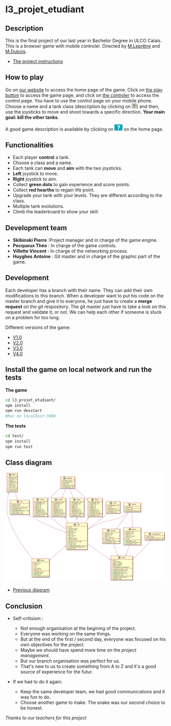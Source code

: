 # l3_projet_etudiant


## Description 

This is the final project of our last year in Bachelor Degree in ULCO Calais.
This is a browser game with mobile controler. 
Directed by [M.Leprêtre](https://florian-lepretre.herokuapp.com/) and [M.Dubois](https://www.linkedin.com/in/dubois-amaury-6b976310b/?originalSubdomain=fr).
* [The project instructions](https://florian-lepretre.herokuapp.com/teaching/projetl3/consignes)

## How to play 

Go on [our website](http://stanks-io.herokuapp.com/) to access the home page of the game.
Click on [the play button](http://stanks-io.herokuapp.com/game) to access the game page, and click on [the controler](http://stanks-io.herokuapp.com/controls) to access the control page.
You have to use the control page on your mobile phone.
Choose a name and a tank class (description by clicking on <img src="img/howClass.png" width="15">) and then, use the joysticks to move and shoot towards a specific direction.
**Your main goal: kill the other tanks.**

A good game description is available by clicking on <img src="img/how.png" width="25"> on the home page.

## Functionalities

* Each player **control** a tank.
* Choose a class and a name.
* Each tank can **move** and **aim** with the two joysticks.
* **Left** joystick to move.
* **Right** joystick to aim.
* Collect **green dots** to gain experience and score points.
* Collect **red hearths** to regain life point. 
* Upgrade your tank with your levels. They are different according to the class.
* Multiple tank evolutions.
* Climb the leaderboard to show your skill.

## Development team  

* **Skibinski Pierre** :Project manager and in charge of the game engine.
* **Pecqueux Théo** :  In charge of the game controls.
* **Villette Vincent** : In charge of the networking process.
* **Huyghes Antoine** : Git master and in charge of the graphic part of the game.

## Development   

Each developer has a branch with their name. They can add their own modifications to this branch. When a developer want to put his code on the master branch and give it to everyone, he just have to create a **merge request** on the git respository. The git master just have to take a look on this request and validate it, or not.
We can help each other if someone is stuck on a problem for too long.

Different versions of the game: 
* [V1.0](https://gitlab.com/huyghes-antoine/l3_projet_etudiant/-/tags/v1.0)
* [V2.0](https://gitlab.com/huyghes-antoine/l3_projet_etudiant/-/tags/V2.0)
* [V3.0](https://gitlab.com/huyghes-antoine/l3_projet_etudiant/-/tags/V3.0) 
* [V4.0](https://gitlab.com/huyghes-antoine/l3_projet_etudiant/-/tags/V4.0)

## Install the game on local network and run the tests

**The game**
```sh
cd l3_projet_etudiant/
npm install
npm run devstart
#Run on localhost:3000
```
**The tests**
```sh
cd test/
npm install
npm run test
```

## Class diagram  

![](img/diag2.png)

* [Previous diagram](img/diag.png)

## Conclusion 

* Self-critisism : 
    * Not enough organisation at the begining of the project.
    * Everyone was working on the same things. 
    * But at the end of the first / second day, everyone was focused on his own objectives for the project. 
    * Maybe we should have spend more time on the *project management*.
    * But our branch organisation was perfect for us. 
    * That's new to us to create something from A to Z and it's a good source of experience for the futur.

* If we had to do it again: 
    * Keep the same developer team, we had good communications and it was fun to do. 
    * Choose another game to make. The snake was our second choice to be honest. 

*Thanks to our teachers for this project*
